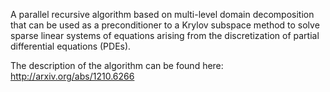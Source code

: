 A parallel recursive algorithm based on multi-level domain decomposition that can be used as a preconditioner to a Krylov subspace method to solve sparse linear systems of equations arising from the discretization of partial differential equations (PDEs).

The description of the algorithm can be found here: http://arxiv.org/abs/1210.6266
